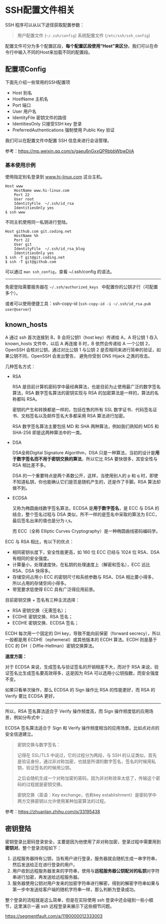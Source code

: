 # SSH配置文件相关

SSH 程序可以从以下途径获取配置参数：

> 用户配置文件 (`~/.ssh/config`)
> 系统配置文件 (`/etc/ssh/ssh_config`)

配置文件可分为多个配置区段，**每个配置区段使用”Host”来区分**。我们可以在命令行中输入不同的Host来加载不同的配置段。

## 配置项Config

下面先介绍一些常用的SSH配置项

- Host 别名
- HostName 主机名
- Port 端口
- User 用户名
- IdentityFile 密钥文件的路径
- IdentitiesOnly 只接受SSH key 登录
- PreferredAuthentications 强制使用 Public Key 验证

我们可以在配置文件中配置 SSH 信息来进行会话管理。

参考：https://mp.weixin.qq.com/s/gaeu6nGxxQPRbbbWbwDiiA

### 基本使用示例

使用指定别名登录到 www.hi-linux.com 这台主机。

```
Host www
    HostName www.hi-linux.com
    Port 22
    User root
    IdentityFile  ~/.ssh/id_rsa
    IdentitiesOnly yes
$ ssh www
```

不同主机使用同一私钥进行登陆。

```
Host github.com git.coding.net
    HostName %h
    Port 22
    User git
    IdentityFile  ~/.ssh/id_rsa_blog
    IdentitiesOnly yes
$ ssh -T git@git.coding.net
$ ssh -T git@github.com
```

可以通过 `man ssh_config`，查看 ~/.ssh/config 的语法。

---

免密登陆需要服务器在 `~/.ssh/authorized_keys ` 中配置你的公钥才行（可配置多个）。

或者可以使用便捷工具：ssh-copy-id (`ssh-copy-id -i ~/.ssh/id_rsa.pub user@server`)

## known_hosts

A 通过 ssh 首次连接到 B，B 会将公钥1（host key）传递给 A，A 将公钥 1 存入 known_hosts 文件中，以后 A 再连接 B 时，B 依然会传递给 A 一个公钥 2，OpenSSH 会核对公钥，通过对比公钥 1 与公钥 2 是否相同来进行简单的验证，如果公钥不同，OpenSSH 会发出警告， 避免你受到 DNS Hijack 之类的攻击。

几种签名方式：

- RSA

  RSA 是目前计算机密码学中最经典算法，也是目前为止使用最广泛的数字签名算法，RSA 数字签名算法的密钥实现与 RSA 的加密算法是一样的，算法的名称都叫 RSA。

  密钥的产生和转换都是一样的，包括在售的所有 SSL 数字证书、代码签名证书、文档签名以及邮件签名大多都采用 RSA 算法进行加密。

  RSA 数字签名算法主要包括 MD 和 SHA 两种算法，例如我们熟知的 MD5 和 SHA-256 即是这两种算法中的一类。

- DSA

  DSA全称Digital Signature Algorithm，DSA 只是一种算法，当初的设计是**用于数字签名而不用于密钥交换的算法**，所以它比 RSA 要快很多，其安全性与 RSA 相比差不多。

  DSA 的一个重要特点是两个素数公开，这样，当使用别人的 p 和 q 时，即使不知道私钥，你也能确认它们是否是随机产生的，还是作了手脚。RSA 算法却做不到。

- ECDSA

  又称为椭圆曲线数字签名算法，ECDSA 是**用于数字签名**，是 ECC 与 DSA 的结合，整个签名过程与 DSA 类似，所不一样的是签名中采取的算法为 ECC，最后签名出来的值也是分为 r,s。

  而 ECC（全称 Elliptic Curves Cryptography）是一种椭圆曲线密码编码学。

ECC 与 RSA 相比，有以下的优点：

- 相同密钥长度下，安全性能更高，如 160 位 ECC 已经与 1024 位 RSA、DSA 有相同的安全强度。
- 计算量小，处理速度快，在私钥的处理速度上（解密和签名），ECC 远比 RSA、DSA 快得多。
- 存储空间占用小 ECC 的密钥尺寸和系统参数与 RSA、DSA 相比要小得多， 所以占用的存储空间小得多。
- 带宽要求低使得 ECC 具有广泛得应用前景。

目前密钥交换 + 签名有三种主流选择：

- RSA 密钥交换（无需签名）；
- ECDHE 密钥交换、RSA 签名；
- ECDHE 密钥交换、ECDSA 签名；

ECDH 每次用一个固定的 DH key，导致不能向前保密（forward secrecy），所以一般都是用 ECDHE（ephemeral）或其他版本的 ECDH 算法。ECDH 则是基于 ECC 的 DH（ Diffie-Hellman）密钥交换算法。

**速度方面：**

对于 ECDSA 来说，生成签名与验证签名的开销相差不大，而对于 RSA 来说，验证签名比生成签名要高效得多，这是因为 RSA 可以选用小公钥指数，而安全强度不变。

如果只看单次操作，那么 ECDSA 的 Sign 操作比 RSA 的性能更好，而 RSA 的 Verify 要比 ECDSA 更好。

---

所以，RSA 签名算法适合于 Verify 操作频度高，而 Sign 操作频度低的应用场景，例如分布式中；

ECDSA 签名算法适合于 Sign 和 Verify 操作频度相当的应用场景。比如点对点的安全信道建立。

> 密钥交换与数字签名：
>
> 记得在 SSL/TLS 中说过，它的过程分为两段，与 SSH 的认证类似，首先是验证身份，通过非对称加密，也就是所谓的数字签名，签名的时候用私钥，验证签名的时候用公钥。
>
> 之后会随机生成一个对称加密的密码，因为非对称效率太低了，传输这个密码的过程就是密钥交换。
>
> 密钥交换（英语：Key exchange，也称key establishment）是密码学中两方交换密钥以允许使用某种加密算法的过程。

参考：https://zhuanlan.zhihu.com/p/33195438

## 密钥登陆

密钥登录比密码登录安全，主要是因为他使用了非对称加密，登录过程中需要用到**密钥对**。整个登录流程如下：

1. 远程服务器持有公钥，当有用户进行登录，服务器就会随机生成一串字符串，然后发送给正在进行登录的用户。
2. 用户收到远程服务器发来的字符串，使用与**远程服务器公钥配对的私钥**对字符串进行加密，再发送给远程服务器。
3. 服务器使用公钥对用户发来的加密字符串进行解密，得到的解密字符串如果与第一步中发送给客户端的随机字符串一样，那么判断为登录成功。

整个登录的流程就是这么简单，但是在实际使用 ssh 登录中还会碰到一些小细节，这里演示一遍 ssh 远程登录来展示下这些细节问题。

https://segmentfault.com/a/1190000012333003